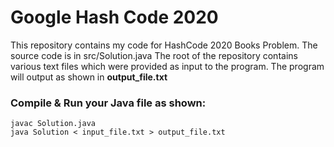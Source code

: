 # Google Hash Code 2020
This repository contains my code for HashCode 2020 Books Problem.
The source code is in src/Solution.java
The root of the repository contains various text files which were provided as input to the program.
The program will output as shown in **output_file.txt**


### Compile & Run your Java file as shown:

```
javac Solution.java 
java Solution < input_file.txt > output_file.txt
```
